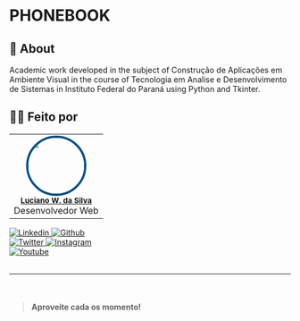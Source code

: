# PHONEBOOK

## 📙 About
Academic work developed in the subject of Construção de Aplicações em Ambiente Visual in the course of Tecnologia em Analise e Desenvolvimento de Sistemas in Instituto Federal do Paraná using Python and Tkinter.

## 👨‍💻 Feito por

<table>
  <tr>
    <td align="center"><img style="border-radius: 50%; border: 4px solid #014F86" src="https://avatars3.githubusercontent.com/u/36344130?s=460&u=8f38afb60832d4576570ab1672894ac935e65db6&v=4" width="100px;" alt=""/><br /><sub><b><a href="https://linkedin.com/in/lucianoweslen11" title="Luciano">Luciano W. da Silva</a></b></sub><br/>Desenvolvedor Web</td>
  </tr>
</table>

<a href="https://www.linkedin.com/in/lweslen/">
  <img
    src="https://img.shields.io/badge/lweslen-informational?style=for-the-badge&logo=linkedin&logoColor=white&color=014F86"
    alt="Linkedin"
  />
</a>
<a href="https://www.github.com/lweslen/">
  <img
    src="https://img.shields.io/badge/lweslen-informational?style=for-the-badge&logo=github&logoColor=white&color=014F86"
    alt="Github"
  />
</a>
<br/>
<a href="https://www.twitter.com/lweslen1/">
  <img
    src="https://img.shields.io/badge/lweslen1-informational?style=for-the-badge&logo=twitter&logoColor=white&color=014F86"
    alt="Twitter"
  />
</a>
<a href="https://www.instagram.com/weslen.dev/">
  <img
    src="https://img.shields.io/badge/weslen.dev-informational?style=for-the-badge&logo=Instagram&logoColor=white&color=014F86"
    alt="Instagram"
  />
</a>
<br/>
<a href="https://www.youtube.com/channel/UCKiSOLXbf8zVdDJ6VfiPzgA">
  <img
    src="https://img.shields.io/badge/Luciano%20Weslen-informational?style=for-the-badge&logo=youtube&logoColor=white&color=014F86"
    alt="Youtube"
  />
</a>

<br/>
<br/>

---

<br/>

> #### Aproveite **cada** os **momento**!
